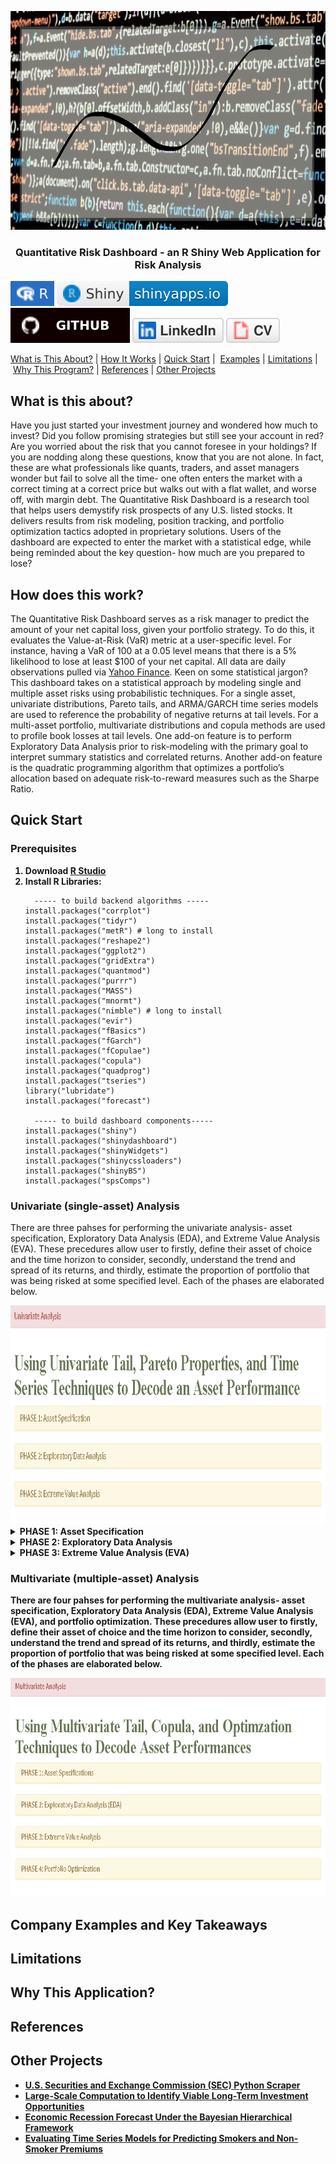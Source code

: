<p align="center">
  <a href="" rel="noopener"></a>
  <img src="images/banner2.png" alt='home' width='750' height='350' >
</p>
  
<h3  align='center'> Quantitative Risk Dashboard - an R Shiny Web Application for Risk Analysis</h3>

[![Setup Automated](/images/R.svg)](https://www.r-project.org/)
[![Setup Automated](/images/RShiny.svg)](https://www.rstudio.com/products/shiny/)
<br/>
[![Setup Automated](/images/github.svg)](https://github.com/lykjohn)
[![Setup Automated](/images/linkedin.svg)](https://www.linkedin.com/in/lykjohn)
[![Setup Automated](/images/cv.svg)](https://github.com/lykjohn/Resume/blob/main/Resume.pdf)

[What is This About?](#about)&nbsp;|&nbsp;[How It Works](#how_it_works)&nbsp;|&nbsp;[Quick Start](#quick_start)&nbsp;|&nbsp; [Examples](#examples)&nbsp;|&nbsp;[Limitations](#limitations)&nbsp;|&nbsp;[Why This Program?](#differences)&nbsp;|&nbsp;[References](#references)&nbsp;|&nbsp;[Other Projects](#projects)&nbsp;

## What is this about? <a name = "about"></a>
Have you just started your investment journey and wondered how much to invest? Did you follow promising strategies but still see your account in red? Are you worried about the risk that you cannot foresee in your holdings? If you are nodding along these questions, know that you are not alone. In fact, these are what professionals like quants, traders, and asset managers wonder but fail to solve all the time- one often enters the market with a correct timing at a correct price but walks out with a flat wallet, and worse off, with margin debt. The Quantitative Risk Dashboard is a research tool that helps users demystify risk prospects of any U.S. listed stocks. It delivers results from risk modeling, position tracking, and portfolio optimization tactics adopted in proprietary solutions. Users of the dashboard are expected to enter the market with a statistical edge, while being reminded about the key question- how much are you prepared to lose?

## How does this work? <a name = "how_it_works"></a>
The Quantitative Risk Dashboard serves as a risk manager to predict the amount of your net capital loss, given your portfolio strategy. To do this, it evaluates the Value-at-Risk (VaR) metric at a user-specific level. For instance, having a VaR of 100 at a 0.05 level means that there is a 5% likelihood to lose at least $100 of your net capital. All data are daily observations pulled via <a href="https://finance.yahoo.com/"> Yahoo Finance</a>. Keen on some statistical jargon? This dashboard takes on a statistical approach by modeling single and multiple asset risks using probabilistic techniques. For a single asset, univariate distributions, Pareto tails, and ARMA/GARCH time series models are used to reference the probability of negative returns at tail levels. For a multi-asset portfolio, multivariate distributions and copula methods are used to profile book losses at tail levels. One add-on feature is to perform Exploratory Data Analysis prior to risk-modeling with the primary goal to interpret summary statistics and correlated returns. Another add-on feature is the quadratic programming algorithm that optimizes a portfolio’s allocation based on adequate risk-to-reward measures such as the Sharpe Ratio. 

## Quick Start <a name = "quick_start"></a>
### Prerequisites

<ol> 
 <strong>  <li> Download <a href="https://www.rstudio.com/products/rstudio/download/"> R Studio</a> </li></strong>
 <strong> <li> Install R Libraries:</li></strong>
  
```
  ----- to build backend algorithms -----
install.packages("corrplot")
install.packages("tidyr")
install.packages("metR") # long to install
install.packages("reshape2")
install.packages("ggplot2")
install.packages("gridExtra")
install.packages("quantmod")
install.packages("purrr")
install.packages("MASS")
install.packages("mnormt")
install.packages("nimble") # long to install
install.packages("evir")
install.packages("fBasics")
install.packages("fGarch")
install.packages("fCopulae")
install.packages("copula")
install.packages("quadprog")
install.packages("tseries")
library("lubridate")
install.packages("forecast")
  
  ----- to build dashboard components-----
install.packages("shiny")
install.packages("shinydashboard")
install.packages("shinyWidgets")
install.packages("shinycssloaders")
install.packages("shinyBS")
install.packages("spsComps")
```
</ol> 

### Univariate (single-asset) Analysis
There are three pahses for performing the univariate analysis- asset specification, Exploratory Data Analysis (EDA), and Extreme Value Analysis (EVA). These precedures allow user to firstly, define their asset of choice and the time horizon to consider, secondly, understand the trend and spread of its returns, and thirdly, estimate the proportion of portfolio that was being risked at some specified level. Each of the phases are elaborated below.

<img src="images/Univariate Analysis.png" alt='Univariate Analysis' width='750' height='350'>
<details>
  <summary><strong>PHASE 1: Asset Specification <strong></summary>
  Users will specify asset ticker symbols from their asset of choice. One’s asset of choice can range from stocks, ETF, currencies, cryptocurrencies, etc., be they foreign or domestic. This is equivalent to searching up the ticker in <a href="https://finance.yahoo.com/"> Yahoo Finance</a>, clicking “Historical Data“, then setting the “Time Period”. R will then load in the resulted data from the webpage. The default unit of price data is in USD. With that in mind, user can now apply Exploratory Data Analysis (EDA) methods to the loaded data.
  <br/>
  In the following example, the user is searching up Apple's stock- with the ticker symbol AAPL, to retrieve stock data from 10/01/2019-10/01/2021.
  <img src="images/Asset Specification.png" alt='Asset Specification' width='1000' height='350'>
</details>

<details>
  <summary><strong>PHASE 2: Exploratory Data Analysis <strong></summary>
  The retrieved stock data is further delineated to only contain the asset's adjusted close price (in USD), which is the price after accounting for corporate actions such as stock-splits. EDA contains 2 steps: visualizing the asset’s empirical trends and assessing the distribution of asset return. After the process, user will develop a descriptive instinct on the the asset’s price evolution. Please see the following example for Apple’s stock over the same period as above. 
 <ul>
  <il> 
    <details>
      <summary>Time Plots:</summary> Time plots are what we use to visualize the asset’s trends. After clicking on the [Run Time Plots] button, 2 plots will be generated, demonstrating the price trend and differenced log-returns simultaneously. For the prior, trend is important in identifying the momentum and strength as price evolves. For the later, seekers for its predictability may look at the differenced log-returns, and check for stationarity- the more stationary the series, the more predictable the asset’s return. An asset's return is represented by its log-return. Log-return is used here because it has the nice arithmetic property of normalizing values.
      <img src="images/EDA-Time Plots.png" alt='EDA-Time Plots.png'>
    </details>
  </il>
  <il>  
    <details>
      <summary>Summary Statistics:</summary> How asset returns are distributed would constitute the scale of risk that the asset poses in terms of an account’s gains/losses. After clicking the [Summary Statistics] button, statistics such as the standard deviation, kurtosis, and skewness are tabulated alongside with a boxplot that highlights the 25%, 50% 75% risk thresholds. These are not for evaluating probabilstic risks just yet, but rather purposed for illustrating the spread/extremeness of the asset’s return.
  <img src="images/EDA-Summary Statistics.png" alt='EDA-Summary Statistics'>
    </details>
  </il>
 </ul>
</details>
    
<details>
  <summary><strong>PHASE 3: Extreme Value Analysis (EVA) <strong></summary>
    The goal of EVA is to seek probability distributions that best fit the tails of the asset's log returns, which in turn helps accurately model the Value-at-Risk(VaR) and Expected Shortfalls of an investment. To do this, some off-the-shelf univariate distributions are first examined, followed by Generalized Pareto Distibutions, then time-series ARMA/GARCH variants to model returns & volatilies with monitored residuals. 
   <ul>
     <il>
        <details>
          <summary>Univariate Tails:</summary>
              Here, various distribution curves- Normal, Student-t, Double-Exponential (DExp), and Generalized Error Distribution (GED)- are used to fit the log-returns of the speceified asset; qauntile-quantile plots are also used to compare the empirical tail distribution with the theoretical ones. To see these results, please hit the [Fit Histograms and QQ pLots] button. Users will select the diistribution that best fit the asset's log-returns before constructing risk models. For instance according to histograms and qqplots, the DExp and GED models seem to best fit AAPL's log-returns from 10/01/2019 to 10/01/2021.
              <br/>
              <img src="images/EVA-Univariate Tails-Hist & QQ.png" alt='EVA-Univariate Tails-Hist & QQ'>   
              <br/>
              The risk table displays the relative VaR and relative Expected Shortfall predicted by the selected models. To see these results, please hit the [Run Risk Table] button. Users can reference their risk based on the best-fitted model determined above. For instance, the GED model predicts that an investment in AAPL's stock has a 5% probability of losing at least 3% and on average losing 5.44%.
              <img src="images/EVA-Univariate Tails-Risk Table.png" alt='EVA-Univariate Tails-Hist & QQ'>
        </details>
     </il>
     <il>
       <details>
            <summary>Generalized Pareto Tails:</summary>
            While risk analyses are most concerned about the accuracy of loss projections, most distributions fail to capture the tail probabilities of an asset's log-returns. This is why the Generalized Pareto Distribution (GPD) is designed, to be fitted to exceedances over a threshold. After specifying a risk level, users have the option to click the [Run ECDF Plots] button to observe the zoomed in transgression of the empirical cumulative structure of the loss probabilities.
            <br/>
            <img src="images/EVA-GP Tails-ECDF Plots.png" alt='EVA-GP Tails-ECDF Plots'>
            <br/>
            Next, users can click the [Run Pareto Shape Plot] button to explore GPD's shape parameter plotted over different thresholds at different exceedances, then select the threshold at which the shape is the most stable. This is to ensure that a persistent shape estimate as for small and large sample sizes, but please note that the larger the shape parameter, the heavier the tail return, and vice versa. 
            <br/>
            <img src="images/EVA-GP Tails-Shape Plots.png" alt='EVA-GP Tails-Shape Plots'>
            <br/>
            It turns out that the shape parameter seems to be the most stable at the 0.002 threshold. Observations may vary for different users. Once the proper threshold is selected, users may specify it in the GPD threshold field. Hit the [Run Risk Table] button and 3 vizuals will be produced. The first vizual is the risk table containing the relative VaR and relative Expected Shortfall predicted by the specified GPD model. Same as DExp and GED, the GPD model predicts that an investment in AAPL's stock has a 5% probability of losing at least 3.38% and on average losing 5.39%. The second visual shows the goodness of fit of the Pareto right tail. The closer the 1-F(x) are to the line, the better the model's fit. The third visual ilustrates the stableness of the chosen threshold at the risk-level cut-off. The less fluctuation along decreasing exeedances indicates a more stable threshold. 
            <br/>
            <img src="images/EVA-GP Tails-Risk Table.png" alt='EVA-GP Tails-Risk Table'>
       </details>
     </il>
     <il>
       <details>
            <summary>GARCH Models:</summary>
            We take a time-dependent approach to model the tail values of the asset returns while accounting for volatility clustering. The default model is GARCH(1,1). This model generates data that appears to have heavy tails partly because of heteroskedasticity or the variance is going up and down such that the distribution has different scale factors. User can adjust the sigma and ARCH orders in the GARCH framework, and also add AR and MA components to form ARMA+GARCH models. If you believe that ARMA+GARCH is a better fit, then wait till you fit those models before fitting only GARCH because you will not get normally distributed residuals if you don't fit the ARMA+GARCH part correctly. User can also select model variants with Normal, Student-t, and GED innovations to draw side-by-side comparisons. After specifying these parameters, click the [Run Summary Table] button to obtain estimation and diagnostics of the selected models. Evaluate the outcomes of alpha{?} & beta{?} significances, |alpha{?}+beta{?}| term, Jarque-Bera Test, Shapiro-Wilk Test, First 3 Ljung-Box Tests, Last 3 Ljung-Box Tests, and AIC & BIC based on the diagnostic descrption (drop-down in blue). Then select the appropriate model(s) to assess their residuals. In the example below, the user has selected an ARMA(0,1)+GARCH(1,1) model.
            <br/>
            <img src="images/EVA-GARCH Models-Summary Table.png" alt='EVA-GARCH Models-Summary Table'>
            <br/>
            Volatility clustering is a phenomenon where one large swing in asset return will likely be followed by another large swing. For example, during the COVID-19 pandemic, the S&P 500 Index plummeted 15% in the first week, followed by at least a 10% drop in the next few weeks. The volatility (sigma) component in the GARCH model is coupled with white noise innovations, specifically Normal, Studnet-t, and GED, with the goal of preserving the persistence of outlier values. For a given innovation, two graphs are plotted after hitting the [Run Volatility and Residual Estimations] button- the estimated volatilities and the estimated residuals plots. For the former, the closer the red line traces the boundaries of asset returns the more persistently the volatility is captured; for the later, the more the series looks like a weak white noise, the more accuratedly the residuals are estimated. Volatilities for all three innovations seems to be estimated quite similarly in the cases below. 
            <br/>
            <img src="images/EVA-GARCH Models-Vol Res Est.png" alt='EVA-GARCH Models-Vol Res Est'>
            <br/>
            Next, we examine the distribution of the estimated residuals. Typically, such estimates are not normally distributed; rather they are expected to have heavier tail values, like the Student-t distribution. User may click on the [Fit Histogram and QQ Plots on Residuals] button to produce histogram and QQ plots to assess this. In the summary results above, Jarque Bera & Shapiro Wilk tests may also be used to determine normality if the residuals looks normal visually. Users would select a innovation such that its theoretical distribution closely aligns the distribution of estimated residuals. In our case, the Student-t innovation seems appropriate because its theoretical distribution properly models the estimated residuals (see by well-traced curve on the histogram and tails closely surrounding the linear line in the qqplot). Also, it also possesses the least AIC & BIC values compared to models assuming other innovations.
            <br/>
            <img src="images/EVA-GARCH Models-Res Hist & QQ.png" alt='EVA-GARCH Models-Res Hist & QQ'>
            <br/>
            If the estimates are correct, then the error from the predictive model should be uncorrelated with estimates you have.The frist 3 Ljung-Box tests examine whether the ARMA part of the model yields uncorrelated residuals. The last 3 Ljung-Box tests examine whether the GARCH part of the model yields uncorrelated residuals, which it should. User can also use a autocorrelation plot to view the correlation between squared residuals across lags, assuming different innovations. Press the [Run Autocorrelations on Squared Residuals] to obtain the autocorrelation plots. In our example, estimated residuals under all three innovations seems to be correlated at the 6th, 15, and 24th lag.
            <br/>
            <img src="images/EVA-GARCH Models-Res Squared ACF.png" alt='EVA-GARCH Models-Res Squared ACF'>
            <br/>
            Users can hit the [Run Risk Table] button and interpret the risk table in the same way as before. For this example, according to the ARMA(0,1)+GARCH(1,1) model with Student-t innovation, an investment in AAPL's stock has a 5% probability of losing at least 2.72% and on average losing 3.82%.
            <br/>
            <img src="images/EVA-GARCH Models-Risk Table.png" alt='EVA-GARCH Models-Risk Table'>
       </details>
     </il>
  </ul>
</details>

### Multivariate (multiple-asset) Analysis
There are four pahses for performing the multivariate analysis- asset specification, Exploratory Data Analysis (EDA), Extreme Value Analysis (EVA), and portfolio optimization. These precedures allow user to firstly, define their asset of choice and the time horizon to consider, secondly, understand the trend and spread of its returns, and thirdly, estimate the proportion of portfolio that was being risked at some specified level. Each of the phases are elaborated below.
  
<img src="images/Multivariate Analysis.png" alt='Multivariate Analysis' width='750' height='350'>


## Company Examples and Key Takeaways<a name = "examples"></a>

## Limitations <a name = "limitations"></a>

## Why This Application? <a name = "differences"></a>

## References <a name = "references"></a>

## Other Projects <a name = "projects"></a>
<ul>
  <li> <a href="https://github.com/lykjohn/SEC-Python-Scraper"> U.S. Securities and Exchange Commission (SEC) Python Scraper</a> </li>
  <li> <a href="https://github.com/lykjohn/Viable-Long-Term-Investment/blob/main/final_report.pdf"> Large-Scale Computation to Identify Viable Long-Term Investment Opportunities</a> </li>
  <li> <a href="https://github.com/lykjohn/Bayesian-Recession-Forecast/blob/master/bayesian_recession_report.pdf"> Economic Recession Forecast Under the Bayesian Hierarchical Framework</a> </li>
  <li> <a href="https://github.com/lykjohn/Time-Series-Insurace-Premium/blob/master/premium_modeling_report.pdf"> Evaluating Time Series Models for Predicting Smokers and Non-Smoker Premiums</a> </li>
</ul>
